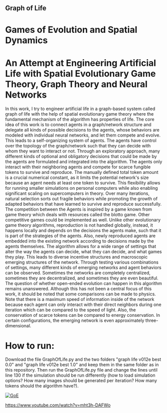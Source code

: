 ## Graph of Life
# Games of Evolution and Spatial Dynamics

# An Attempt at Engineering Artificial Life with Spatial Evolutionary Game Theory, Graph Theory and Neural Networks

In this work, I try to engineer artificial life in a graph-based system called graph of life with the help of spatial evolutionary game theory where the fundamental mechanism of the algorithm has properties of life. The core idea of this work is to connect agents in a graph/network structure and delegate all kinds of possible decisions to the agents, whose behaviors are modeled with individual neural networks, and let them compete and evolve. This leads to a self-organizing system of agents. The agents have control over the topology of the graph/network such that they can decide with whom they want to interact or not. Through an exploratory approach, many different kinds of optional and obligatory decisions that could be made by the agents are formulated and integrated into the algorithm. The agents only interact with their neighboring agents and compete for scarce fungible tokens to survive and reproduce. The manually defined total token amount is a crucial numerical constant, as it limits the potential network's size because an agent needs at least one token to survive. This flexibility allows for running smaller simulations on personal computers while also enabling significant scaling on supercomputers in theory. Over many iterations, natural selection sorts out fragile behaviors while promoting the growth of adapted behaviors that have learned to survive and reproduce successfully. The competition between the Agents is inspired by a game known from game theory which deals with resources called the blotto game. Other competitive games could be implemented as well. Unlike other evolutionary game theory algorithms, reproduction is not handled globally, instead, it happens locally and depends on the decisions the agents make, such that it is part of the strategies of the agents. Also, newly reproduced agents are embedded into the existing network according to decisions made by the agents themselves. The algorithm allows for a wide range of settings that alter the way the agents can decide, what they can decide, and what games they play. This leads to diverse incentive structures and macroscopic emerging structures of the network. Through testing various combinations of settings, many different kinds of emerging networks and agent behaviors can be observed. Sometimes the networks are completely centralized, sometimes they are decentralized, and sometimes they are even beautiful. The question of whether open-ended evolution can happen in this algorithm remains unanswered. Although this has not been a central focus of this work, it should be noted that some comparisons can be made to physics. Note that there is a maximum speed of information inside of the network because each agent can only interact with their direct neighbors during one iteration which can be compared to the speed of light. Also, the conservation of scarce tokens can be compared to energy conservation. In certain configurations, the emerging network is even approximately three-dimensional.

# How to run:

Download the file GraphOfLife.py and the two folders "graph life v012e best 0.0" and "graph life v012e best 1.0" and keep them in the same folder as in this repository.
Then run the GraphOfLife.py file and change the lines until line 130 if the simulation should be run differently (how to load simulation options? How many images should be generated per iteration? How many tokens should the algorithm have?).

[![GoE](https://img.youtube.com/vi/mht3h-DAFWo/0.jpg)](https://www.youtube.com/watch?v=mht3h-DAFWo)

https://www.youtube.com/watch?v=mht3h-DAFWo
